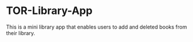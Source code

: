 # TOR-Library-App
This is a mini library app that enables users to add and deleted books from their library.
